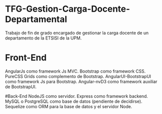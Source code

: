 # TFG-Gestion-Carga-Docente-Departamental
Trabajo de fin de grado encargado de gestionar la carga docente de un departamento de la ETSISI de la UPM. 

# Front-End
AngularJs como framework Js MVC.
Bootstrap como framework CSS.
PureCSS Grids como complemento de Bootstrap.
AngularUI-BootstrapUI como framework Js para Bootstrap.
Angular-nvD3 como framework auxiliar de BootstrapUI.

#Back-End
NodeJS como servidor.
Express como framework backend.
MySQL o PostgreSQL como base de datos (pendiente de decidirse).
Sequelize como ORM para la base de datos y el servidor Node.
